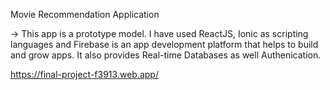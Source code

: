 Movie Recommendation Application

-> This app is a prototype model. I have used ReactJS, Ionic as scripting languages and Firebase is an app development platform that helps to build and grow apps. It also provides Real-time Databases as well Authenication.

https://final-project-f3913.web.app/
